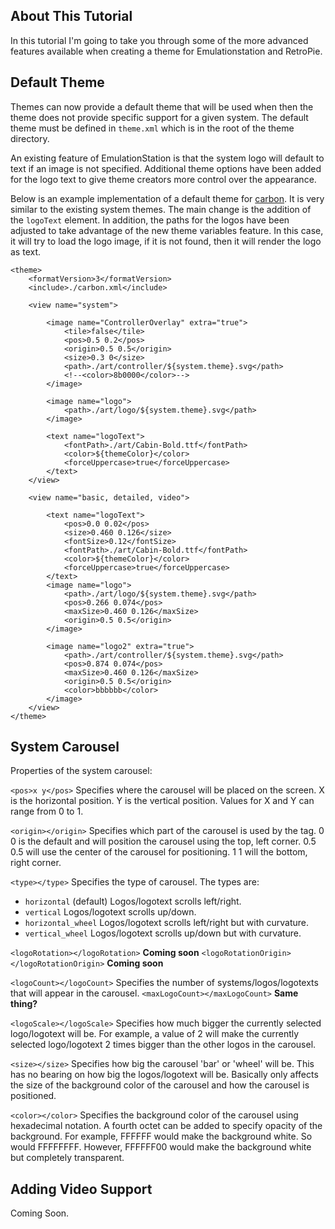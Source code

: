 ## About This Tutorial

In this tutorial I'm going to take you through some of the more advanced features available when creating a theme for Emulationstation and RetroPie.

## Default Theme

Themes can now provide a default theme that will be used when then the theme does not provide specific support for a given system.  The default theme must be defined in `theme.xml` which is in the root of the theme directory.

An existing feature of EmulationStation is that the system logo will default to text if an image is not specified.  Additional theme options have been added for the logo text to give theme creators more control over the appearance.

Below is an example implementation of a default theme for [carbon](https://github.com/RetroPie/es-theme-carbon).  It is very similar to the existing system themes.  The main change is the addition of the `logoText` element.  In addition, the paths for the logos have been adjusted to take advantage of the new theme variables feature.  In this case, it will try to load the logo image, if it is not found, then it will render the logo as text.
```
<theme>
    <formatVersion>3</formatVersion>
    <include>./carbon.xml</include>

	<view name="system">

		<image name="ControllerOverlay" extra="true">
			<tile>false</tile>
			<pos>0.5 0.2</pos>
			<origin>0.5 0.5</origin>
			<size>0.3 0</size>
			<path>./art/controller/${system.theme}.svg</path>
			<!--<color>8b0000</color>-->
		</image>

		<image name="logo">
			<path>./art/logo/${system.theme}.svg</path>
		</image>

		<text name="logoText">
			<fontPath>./art/Cabin-Bold.ttf</fontPath>
			<color>${themeColor}</color>
			<forceUppercase>true</forceUppercase>
		</text>		
	</view>

	<view name="basic, detailed, video">

		<text name="logoText">
			<pos>0.0 0.02</pos>
			<size>0.460 0.126</size>
			<fontSize>0.12</fontSize>
			<fontPath>./art/Cabin-Bold.ttf</fontPath>
			<color>${themeColor}</color>
			<forceUppercase>true</forceUppercase>
		</text>
		<image name="logo">
			<path>./art/logo/${system.theme}.svg</path>
			<pos>0.266 0.074</pos>
			<maxSize>0.460 0.126</maxSize>
			<origin>0.5 0.5</origin>
		</image>
		
		<image name="logo2" extra="true">
			<path>./art/controller/${system.theme}.svg</path>
			<pos>0.874 0.074</pos>
			<maxSize>0.460 0.126</maxSize>
			<origin>0.5 0.5</origin>
			<color>bbbbbb</color>
		</image>
	</view>
</theme>
```

## System Carousel
Properties of the system carousel:

`<pos>x y</pos>` Specifies where the carousel will be placed on the screen. X is the horizontal position. Y is the vertical position. Values for X and Y can range from 0 to 1.

`<origin></origin>` Specifies which part of the carousel is used by the <pos> tag. <origin>0 0</origin> is the default and will position the carousel using the top, left corner. <origin>0.5 0.5</origin> will use the center of the carousel for positioning. <origin>1 1</origin> will the bottom, right corner.

`<type></type>` Specifies the type of carousel. The types are:
* `horizontal` (default) Logos/logotext scrolls left/right.
* `vertical` Logos/logotext scrolls up/down.
* `horizontal_wheel` Logos/logotext scrolls left/right but with curvature.
* `vertical_wheel` Logos/logotext scrolls up/down but with curvature.

`<logoRotation></logoRotation>` **Coming soon**
`<logoRotationOrigin></logoRotationOrigin>` **Coming soon**

`<logoCount></logoCount>` Specifies the number of systems/logos/logotexts that will appear in the carousel.
`<maxLogoCount></maxLogoCount>` **Same thing?**

`<logoScale></logoScale>` Specifies how much bigger the currently selected logo/logotext will be. For example, a value of 2 will make the currently selected logo/logotext 2 times bigger than the other logos in the carousel.

`<size></size>` Specifies how big the carousel 'bar' or 'wheel' will be. This has no bearing on how big the logos/logotext will be. Basically only affects the size of the background color of the carousel and how the carousel is positioned.

`<color></color>` Specifies the background color of the carousel using hexadecimal notation. A fourth octet can be added to specify opacity of the background. For example, FFFFFF would make the background white. So would FFFFFFFF. However, FFFFFF00 would make the background white but completely transparent.

## Adding Video Support

Coming Soon.